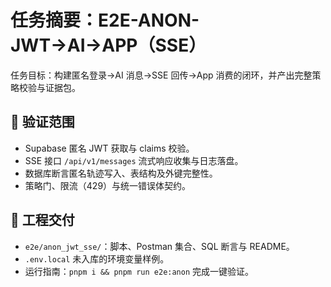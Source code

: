 # 任务摘要：E2E-ANON-JWT→AI→APP（SSE）

任务目标：构建匿名登录→AI 消息→SSE 回传→App 消费的闭环，并产出完整策略校验与证据包。

## 🎯 验证范围
- Supabase 匿名 JWT 获取与 claims 校验。
- SSE 接口 `/api/v1/messages` 流式响应收集与日志落盘。
- 数据库断言匿名轨迹写入、表结构及外键完整性。
- 策略门、限流（429）与统一错误体契约。

## 🔧 工程交付
- `e2e/anon_jwt_sse/`：脚本、Postman 集合、SQL 断言与 README。
- `.env.local` 未入库的环境变量样例。
- 运行指南：`pnpm i && pnpm run e2e:anon` 完成一键验证。
